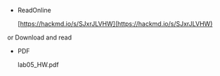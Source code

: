 * ReadOnline

    [https://hackmd.io/s/SJxrJLVHW](https://hackmd.io/s/SJxrJLVHW)

or Download and read

* PDF

    lab05_HW.pdf
